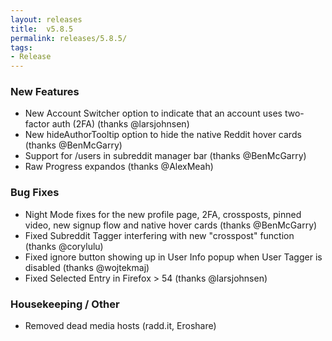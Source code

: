 ```yaml
---
layout: releases
title:  v5.8.5
permalink: releases/5.8.5/
tags:
- Release
---
```


### New Features

- New Account Switcher option to indicate that an account uses two-factor auth (2FA) (thanks @larsjohnsen)
- New hideAuthorTooltip option to hide the native Reddit hover cards (thanks @BenMcGarry)
- Support for /users in subreddit manager bar (thanks @BenMcGarry)
- Raw Progress expandos (thanks @AlexMeah)

### Bug Fixes

- Night Mode fixes for the new profile page, 2FA, crossposts, pinned video, new signup flow and native hover cards (thanks @BenMcGarry)
- Fixed Subreddit Tagger interfering with new "crosspost" function (thanks @corylulu)
- Fixed ignore button showing up in User Info popup when User Tagger is disabled (thanks @wojtekmaj)
- Fixed Selected Entry in Firefox > 54 (thanks @larsjohnsen)

### Housekeeping / Other

- Removed dead media hosts (radd.it, Eroshare)

